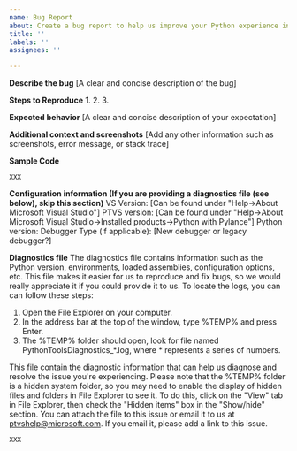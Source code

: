 ```yaml
---
name: Bug Report
about: Create a bug report to help us improve your Python experience in Visual Studio
title: ''
labels: ''
assignees: ''

---
```


**Describe the bug**
[A clear and concise description of the bug]

**Steps to Reproduce**
1.
2.
3.

**Expected behavior**
[A clear and concise description of your expectation]

**Additional context and screenshots**
[Add any other information such as screenshots, error message, or stack trace]

**Sample Code**
```
XXX
```

**Configuration information (If you are providing a diagnostics file (see below), skip this section)**
VS Version: [Can be found under "Help->About Microsoft Visual Studio"]
PTVS version: [Can be found under "Help->About Microsoft Visual Studio->Installed products->Python with Pylance"]
Python version:
Debugger Type (if applicable): [New debugger or legacy debugger?]

**Diagnostics file**
The diagnostics file contains information such as the Python version, environments, loaded assemblies, configuration options, etc. This file makes it easier for us to reproduce and fix bugs, so we would really appreciate it if you could provide it to us. To locate the logs, you can can follow these steps:
1. Open the File Explorer on your computer.
2. In the address bar at the top of the window, type %TEMP% and press Enter.
3. The %TEMP% folder should open, look for file named PythonToolsDiagnostics_*.log, where * represents a series of numbers.

This file contain the diagnostic information that can help us diagnose and resolve the issue you're experiencing.
Please note that the %TEMP% folder is a hidden system folder, so you may need to enable the display of hidden files and folders in File Explorer to see it. To do this, click on the "View" tab in File Explorer, then check the "Hidden items" box in the "Show/hide" section.
You can attach the file to this issue or email it to us at ptvshelp@microsoft.com. If you email it, please add a link to this issue.
```
XXX
```
